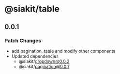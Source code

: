 # @siakit/table

## 0.0.1

### Patch Changes

- add pagination, table and modify other components
- Updated dependencies
  - @siakit/dropdown@0.0.2
  - @siakit/pagination@0.0.1
